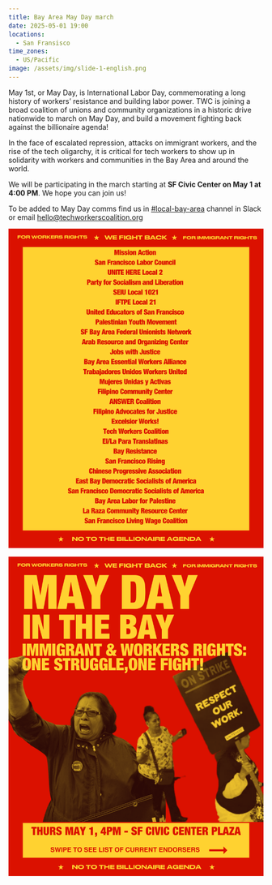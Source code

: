 ```yaml
---
title: Bay Area May Day march
date: 2025-05-01 19:00
locations:
  - San Fransisco
time_zones:
  - US/Pacific
image: /assets/img/slide-1-english.png
---
```

May 1st, or May Day, is International Labor Day, commemorating a long history of workers’ resistance and building labor power. TWC is joining a broad coalition of unions and community organizations in a historic drive nationwide to march on May Day, and build a movement fighting back against the billionaire agenda!

In the face of escalated repression, attacks on immigrant workers, and the rise of the tech oligarchy, it is critical for tech workers to show up in solidarity with workers and communities in the Bay Area and around the world.

We will be participating in the march starting at **SF Civic Center on May 1 at 4:00 PM**. We hope you can join us!

To be added to May Day comms find us in [\#local-bay-area](https://techworkersco.slack.com/archives/C805F5JA3) channel in Slack or email hello@techworkerscoalition.org

![](/assets/img/second-slide-english.png)

![](/assets/img/slide-1-english.png)
